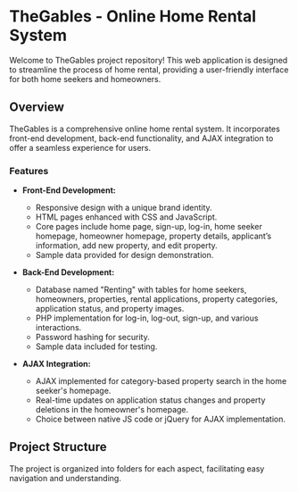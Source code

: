 # TheGables - Online Home Rental System

Welcome to TheGables project repository! This web application is designed to streamline the process of home rental, providing a user-friendly interface for both home seekers and homeowners.

## Overview

TheGables is a comprehensive online home rental system. It incorporates front-end development, back-end functionality, and AJAX integration to offer a seamless experience for users.

### Features

- **Front-End Development:**
  - Responsive design with a unique brand identity.
  - HTML pages enhanced with CSS and JavaScript.
  - Core pages include home page, sign-up, log-in, home seeker homepage, homeowner homepage, property details, applicant’s information, add new property, and edit property.
  - Sample data provided for design demonstration.

- **Back-End Development:**
  - Database named "Renting" with tables for home seekers, homeowners, properties, rental applications, property categories, application status, and property images.
  - PHP implementation for log-in, log-out, sign-up, and various interactions.
  - Password hashing for security.
  - Sample data included for testing.

- **AJAX Integration:**
  - AJAX implemented for category-based property search in the home seeker's homepage.
  - Real-time updates on application status changes and property deletions in the homeowner's homepage.
  - Choice between native JS code or jQuery for AJAX implementation.

## Project Structure

The project is organized into folders for each aspect, facilitating easy navigation and understanding.
